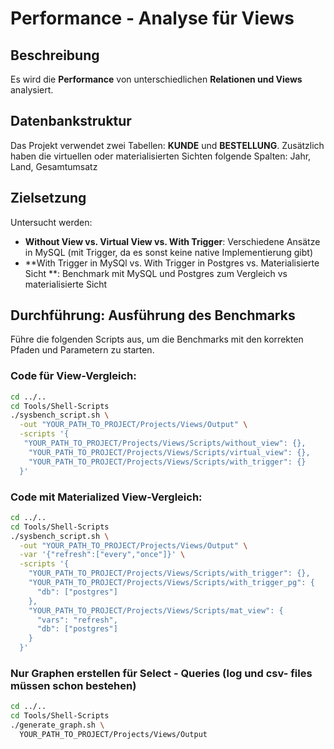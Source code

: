 # Performance - Analyse für Views

## Beschreibung

Es wird die **Performance** von unterschiedlichen **Relationen und Views** analysiert.

## Datenbankstruktur

Das Projekt verwendet zwei Tabellen: **KUNDE** und **BESTELLUNG**.
Zusätzlich haben die virtuellen oder materialisierten Sichten folgende Spalten: Jahr, Land, Gesamtumsatz  

## Zielsetzung
Untersucht werden:
- **Without View vs. Virtual View vs. With Trigger**: Verschiedene Ansätze in MySQL (mit Trigger, da es sonst keine native Implementierung gibt)
- **With Trigger in MySQl vs. With Trigger in Postgres vs. Materialisierte Sicht **: Benchmark mit MySQL und Postgres zum Vergleich vs materialisierte Sicht 

## Durchführung: Ausführung des Benchmarks
Führe die folgenden Scripts aus, um die Benchmarks mit den korrekten Pfaden und Parametern zu starten.

### Code für View-Vergleich:
```bash
cd ../..
cd Tools/Shell-Scripts
./sysbench_script.sh \
  -out "YOUR_PATH_TO_PROJECT/Projects/Views/Output" \
  -scripts '{
   "YOUR_PATH_TO_PROJECT/Projects/Views/Scripts/without_view": {},
    "YOUR_PATH_TO_PROJECT/Projects/Views/Scripts/virtual_view": {},
    "YOUR_PATH_TO_PROJECT/Projects/Views/Scripts/with_trigger": {}
  }'
```

### Code mit Materialized View-Vergleich:
```bash
cd ../..
cd Tools/Shell-Scripts
./sysbench_script.sh \
  -out "YOUR_PATH_TO_PROJECT/Projects/Views/Output" \
  -var '{"refresh":["every","once"]}' \
  -scripts '{
    "YOUR_PATH_TO_PROJECT/Projects/Views/Scripts/with_trigger": {},
    "YOUR_PATH_TO_PROJECT/Projects/Views/Scripts/with_trigger_pg": {
      "db": ["postgres"]
    },
    "YOUR_PATH_TO_PROJECT/Projects/Views/Scripts/mat_view": {
      "vars": "refresh",
      "db": ["postgres"]
    }
  }'
```

### Nur Graphen erstellen für Select - Queries (log und csv- files müssen schon bestehen)
```bash
cd ../..
cd Tools/Shell-Scripts
./generate_graph.sh \
  YOUR_PATH_TO_PROJECT/Projects/Views/Output
```